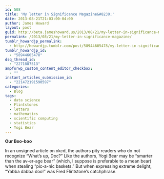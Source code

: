 ```yaml
---
id: 508
title: 'My letter in Significance Magazine&#8230;'
date: 2013-08-21T21:03:00-04:00
author: James Howard
layout: post
guid: http://beta.jameshoward.us/2013/08/21/my-letter-in-significance-magazine/
permalink: /2013/08/21/my-letter-in-significance-magazine/
tumblr_howardjp_permalink:
  - http://howardjp.tumblr.com/post/58944605478/my-letter-in-significance-magazine
tumblr_howardjp_id:
  - "58944605478"
dsq_thread_id:
  - "2271887513"
ampforwp_custom_content_editor_checkbox:
  - ""
instant_articles_submission_id:
  - "221472191590597"
categories:
  - Blog
tags:
  - data science
  - Flintstones
  - letters
  - mathematics
  - scientific computing
  - statistics
  - Yogi Bear
---
```

<p><strong>Our Boo-boo</strong></p>

<p>In an unsigned article on xkcd, the authors pity readers who do not recognize “What’s up, Doc?”  Like the authors, Yogi Bear may be “smarter than the av-er-age bear” (which, I suppose is preferable to a mean bear) when stealing “pic-a-nic baskets.” But when  expressing extreme delight, “Yabba dabba doo!” was Fred Flintstone’s catchphrase.</p>
